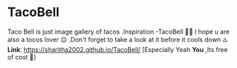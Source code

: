 # TacoBell
Taco Bell is just image gallery of tacos .Inspiration -TacoBell 🌮🩷
I hope u are also a tocos lover 😌 .Don't forget to take a look at it before it cools down ♨️
**Link**: https://sharitha2002.github.io/TacoBell/
[Especially Yeah **You** ,Its free of cost 💌]
